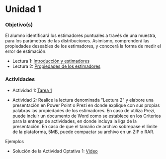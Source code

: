 # Unidad 1

### Objetivo(s)

El alumno identificará los estimadores puntuales a través de una muestra, para los parámetros de las distribuciones. Asimismo, comprenderá las propiedades deseables de los estimadores, y conocerá la forma de medir el error de estimación.

- Lectura 1: [Introducción y estimadores](Estimadoresmodif.pdf)
- Lectura 2: [Propiedades de los estimadores](PROPIE~1.PDF)

### Actividades
- Actividad 1: [Tarea 1](Actividad1-Unidad1.pdf)

- Actividad 2: Realice la lectura denominada "Lectura 2" y elabore una presentación en Power Point o Prezi en donde explique con sus   propias palabras las propiedades de los estimadores. En caso de utiliza Prezi, puede incluir un documento de Word como se establece en los Criterios para la entrega de actividades, en donde incluya la liga de la presentación. En caso de que el tamaño de archivo sobrepase el límite de la plataforma, 5MB, puede compactar su archivo en un ZIP o RAR.

Ejemplos
- Solución de la Actividad Optativa 1: [Video](ActividadOptativa1Unidad1.mp4)
